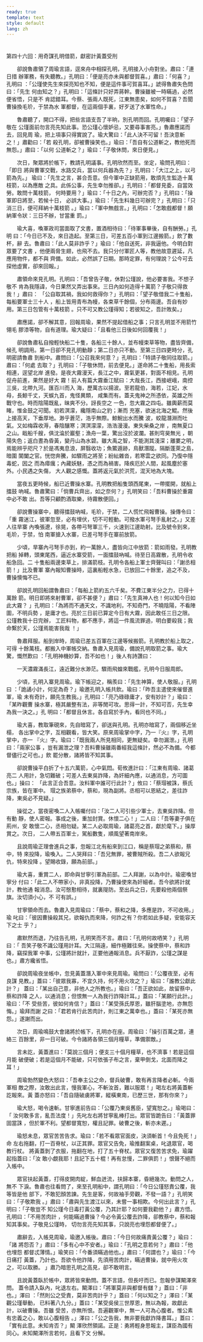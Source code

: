 ```yaml
---
ready: true
template: text
style: default
lang: zh
---
```


# 
第四十六回：用奇謀孔明借箭，獻密計黃蓋受刑

　　卻說魯肅領了周瑜言語，逕來舟中相探孔明，孔明接入小舟對坐。肅曰：「連日措
辦軍務，有失聽教。」孔明曰：「便是亮亦未與都督賀喜。」肅曰：「何喜？」孔明曰
：「公瑾使先生來探亮知也不知，便是這件事可賀喜耳。」諕得魯肅失色問曰：「先生
何由知之？」孔明曰：「這條計只好弄蔣幹。曹操雖被一時瞞過，必然便省悟，只是不
肯認錯耳。今蔡、張兩人既死，江東無患矣，如何不賀喜？吾聞曹操換毛玠，于禁為水
軍都督，在這兩個手裏，好歹送了水軍性命。」

　　魯肅聽了，開口不得，把些言語支吾了半晌，別孔明而回。孔明囑曰：「望子敬在
公瑾面前勿言亮先知此事。恐公瑾心懷妒忌，又要尋事害亮。」魯肅應諾而去，回見周
瑜，把上項事只得實說了。瑜大驚曰：「此人決不可留！吾決意斬之！」肅勸曰：「若
殺孔明，卻被曹操笑也。」瑜曰：「吾自有公道斬之，教他死而無怨。」肅曰：「以何
公道斬之？」瑜曰：「子敬休問，來日便見。」

　　次日，聚眾將於帳下，教請孔明議事。孔明欣然而至。坐定，瑜問孔明曰：「即日
將與曹軍交戰，水路交兵，當以何兵器為先？」孔明曰：「大江之上，以弓箭為先。」
瑜曰：「先生之言，甚合吾意。但今軍中正缺箭用，敢煩先生監造十萬枝箭，以為應敵
之具。此係公事，先生幸勿推卻。」孔明曰：「都督見委，自當效勞。敢問十萬枝箭，
何時要用？」瑜曰：「十日之內，可辦完否？」孔明曰：「操軍即日將至，若候十日，
必誤大事。」瑜曰：「先生料幾日可辦完？」孔明曰：「只消三日，便可拜納十萬枝箭
。」瑜曰：「軍中無戲言。」孔明曰：「怎敢戲都督！願納軍令狀：三日不辦，甘當重
罰。」

　　瑜大喜，喚軍政司當面取了文書，置酒相待曰：「待軍事畢後，自有酬勞。」孔明
曰：「今日已不及，來日造起。至第三日，可差五百小軍到江邊搬箭。」飲了數杯，辭
去。魯肅曰：「此人莫非詐乎？」瑜曰：「他自送死，非我逼他。今明白對眾要了文書
，他便兩脅生翅，也飛不去。我只分付軍匠人等，教他故意遲延，凡應用物件，都不與
齊備。如此，必然誤了日期。那時定罪，有何理說？公今可去探他虛實，卻來回報。」

　　肅領命來見孔明。孔明曰：「吾曾告子敬，休對公瑾說，他必要害我。不想子敬不
肯為我隱諱，今日果然又弄出事來。三日內如何造得十萬箭？子敬只得救我！」肅曰：
「公自取其禍，我如何救得你？」孔明曰：「望子敬借我二十隻船，每船要軍士三十人
，船上皆用青布為幔，各束草千餘個，分布兩邊。吾自有妙用。第三日包管有十萬枝箭
。只不可又教公瑾得知；若彼知之，吾計敗矣。」

　　肅應諾，卻不解其意，回報周瑜，果然不提起借船之事；只言孔明並不用箭竹翎毛
膠漆等物，自有道理。瑜大疑曰：「且看他三日後如何回覆我！」

　　卻說魯肅私自撥輕快船二十隻，各船三十餘人，並布幔束草等物，盡皆齊備，候孔
明調用。第一日卻不見孔明動靜；第二日亦只不動。至第三日四更時分，孔明密請魯肅
到船中。肅問曰：「公召我來何意？」孔明曰：「特請子敬同往取箭。」肅曰：「何處
去取？」孔明曰：「子敬休問，前去便見。」遂命將二十隻船，用長索相連，逕望北岸
進發。是夜大霧漫天，長江之中，霧氣更甚，對面不相見。孔明促舟前進，果然是好大
霧！前人有篇大霧垂江賦曰：大哉長江，西接岷峨，南控三吳，北帶九河。匯百川而入
海，歷萬古以揚波。至若龍伯，海若，江妃，水母，長鯨千丈，天蜈九首，鬼怪異類，
咸集而有。蓋夫鬼神之所憑依，英雄之所戰守也。時而陰陽既亂，昧爽不分。訝長空之
一色，忽大霧之四屯。雖輿薪而莫睹，惟金鼓之可聞。初若溟濛，纔隱南山之豹；漸而
充塞，欲迷北海之鯤。然後上接高天，下垂厚地。渺乎蒼茫，浩乎無際。鯨鯢出水而騰
波，蛟龍潛淵而吐氣。又如梅霖收溽，春陰釀寒；溟溟濛濛，浩浩漫漫。東失柴桑之岸
，南無夏口之山。戢船千艘，俱沈淪於巖壑；漁舟一葉，驚出沒於波瀾。甚則穹昊無光
，朝陽失色；返白晝為昏黃，變丹山為水碧。雖大禹之智，不能測其淺深；離婁之明，
焉能辨乎咫尺？於是馮夷息浪，屏翳收功；魚鱉遁跡，鳥獸潛蹤。隔斷蓬萊之島，暗圍
閶闔之官。恍惚奔騰，如驟雨之將至；紛紜雜沓，若寒雲之欲同。乃復中隱毒蛇，因之
而為瘴癘；內藏妖魅，憑之而為禍害。降疾厄於人間，起風塵於塞外。小民遇之失傷，
大人觀之感慨。蓋將返元氣於洪荒，混天地為大塊。

　　當夜五更時候，船已近曹操水寨。孔明教把船隻頭西尾東，一帶擺開，就船上擂鼓
吶喊。魯肅驚曰：「倘曹兵齊出，如之奈何？」孔明笑曰：「吾料曹操於重霧中必不敢
出。吾等只顧酌酒取樂，待霧散便回。」

　　卻說曹操寨中，聽得擂鼓吶喊，毛玠，于禁，二人慌忙飛報曹操。操傳令曰：「重
霧迷江，彼軍忽至，必有埋伏，切不可輕動。可撥水軍弓弩手亂射之。」又差人往旱寨
內喚張遼，徐晃，各帶弓弩軍三千，火速到江邊助射。比及號令到來，毛玠，于禁，怕
南軍搶入水寨，已差弓弩手在寨前放箭。

　　少頃，旱寨內弓弩手亦到，約一萬餘人，盡皆向江中放箭：箭如雨發。孔明教把船
掉轉，頭東尾西，逼近水寨受箭，一面擂鼓吶喊。待至日高霧散，孔明令收船急回。二
十隻船兩邊束草上，排滿箭枝。孔明令各船上軍士齊聲叫曰：「謝丞相箭！」比及曹軍
寨內報知曹操時，這裏船輕水急，已放回二十餘里，追之不及，曹操懊悔不已。

　　卻說孔明回船謂魯肅曰：「每船上箭約五六千矣。不費江東半分之力，已得十萬餘
箭。明日即將來射曹軍，卻不甚便？」肅曰：「先生真神人也！何以知今日如此大霧？
」孔明曰：「為將而不通天文，不識地利，不知奇門，不曉陰陽，不看陣圖，不明兵勢
，是庸才也。亮於三日前已算定今日有大霧，因此敢任三日之限。公瑾教我十日完辦，
工匠料物，都不應手，將這一件風流罪過，明白要殺我；我命繫於天，公瑾焉能害我哉
！」

　　魯肅拜服。船到岸時，周瑜已差五百軍在江邊等候搬箭。孔明教於船上取之，可得
十餘萬枝。都搬入中軍帳交納。魯肅入見周瑜，備說孔明取箭之事。瑜大驚，慨然歎曰
：「孔明神機妙算，吾不如也！」後人有詩讚曰：

　　一天濃霧滿長江，遠近難分水渺茫。驟雨飛蝗來戰艦，孔明今日服周郎。

　　少頃，孔明入寨見周瑜。瑜下帳迎之，稱羨曰：「先生神算，使人敬服。」孔明曰
：「詭譎小計，何足為奇？」瑜邀孔明入帳共飲。瑜曰：「昨吾主遣使來催督進軍，瑜
未有奇計，願先生教我。」孔明曰：「亮乃碌碌庸才，安有妙計？」瑜曰：「某昨觀曹
操水寨，極其嚴整有法，非等閒可攻。思得一計，不知可否，先生幸為我一決之。」孔
明曰：「都督且休言。各自寫於手內，看同也不同。」

　　瑜大喜，教取筆硯來，先自暗寫了，卻送與孔明。孔明亦暗寫了，兩個移近坐榻，
各出掌中之字，互相觀看，皆大笑。原來周瑜掌中字，乃一『火』字，孔明掌中，亦一
『火』字。瑜曰：「既我兩人所見相同，更無疑矣。幸勿漏泄。」孔明曰：「兩家公事
，豈有漏泄之理？吾料曹操雖兩番經我這條計，然必不為備。今都督儘行之可也。」飲
罷分散，諸將皆不知其事。

　　卻說曹操平白折了十五六萬箭，心中氣悶。荀攸進計曰：「江東有周瑜、諸葛亮二
人用計，急切難破；可差人去東吳詐降，為奸細內應，以通消息，方可圖也。」操曰：
「此言正合吾意。汝料軍中誰可行此計？」攸曰：「蔡瑁被誅，蔡氏宗族，皆在軍中。
瑁之族弟蔡中，蔡和，現為副將。丞相可以恩結之，差往詐降，東吳必不見疑。」

　　操從之，當夜密喚二人入帳囑付曰：「汝二人可引些少軍士，去東吳詐降。但有動
靜，使人密報。事成之後，重加封賞。休懷二心！」二人曰：「吾等妻子俱在荊州，安
敢懷二心，丞相勿疑。某二人必取周瑜，諸葛亮之首，獻於麾下。」操厚賞之。次日，
二人帶五百軍士，駕船數隻，順風望著南岸來。

　　且說周瑜正理會進兵之事，忽報江北有船來到江口，稱是蔡瑁之弟蔡和，蔡中，特
來投降，瑜喚入。二人哭拜曰：「吾兄無罪，被曹賊所殺。吾二人欲報兄仇，特來投降
。望賜收錄，願為前部。」

　　瑜大喜，重賞二人，即命與甘寧引軍為前部。二人拜謝，以為中計。瑜密喚甘寧分
付曰：「此二人不帶家小，非真投降，乃曹操使來為奸細者。吾今欲將計就計，教他通
報消息。汝可慇懃相待，就裏隄防。至出兵之日，先要殺他兩個祭旗。汝切須小心，不
可有誤。」

　　甘寧領命而去。魯肅入見周瑜曰：「蔡中，蔡和之降，多應是詐，不可收用。」瑜
叱曰：「彼因曹操殺其兄，欲報仇而來降，何詐之有？你若如此多疑，安能容天下之士
乎？」

　　肅默然而退，乃往告孔明，孔明笑而不言。肅曰：「孔明何故哂笑？」孔明曰：「
吾笑子敬不識公瑾用計耳。大江隔遠，細作極難往來。操使蔡中，蔡和詐降，竊探我軍
中事，公瑾將計就計，正要他通報消息。兵不厭詐，公瑾之謀是也。」肅方纔省悟。

　　卻說周瑜夜坐帳中，忽見黃蓋潛入軍中來見周瑜。瑜問曰：「公覆夜至，必有良謀
見教。」蓋曰：「彼眾我寡，不宜久持，何不用火攻之？」瑜曰：「誰教公獻此計？」
蓋曰：「某出自己意，非他人之所教也。」瑜曰：「吾正欲如此，故留蔡中，蔡和詐降
之人，以通消息；但恨無一人為我行詐降計耳。」蓋曰：「某願行此計。」瑜曰：「不
受些苦，彼如何肯信？」蓋曰：「某受孫氏厚恩，雖肝腦塗地，亦無怨悔。」瑜拜而謝
之曰：「君若肯行此苦肉計，則江東之萬幸也。」蓋曰：「某死亦無怨。」遂謝而出。

　　次日，周瑜鳴鼓大會諸將於帳下，孔明亦在座。周瑜曰：「操引百萬之眾，連絡三
百餘里，非一日可破。今令諸將各領三個月糧草，準備禦敵。」

　　言未訖，黃蓋進曰：「莫說三個月；便支三十個月糧草，也不濟事！若是這個月能
破便破；若是這個月不能破，只可依張子布之言，棄甲倒戈，北面而降之耳！」

　　周瑜勃然變色大怒曰：「吾奉主公之命，督兵破曹，敢有再言降者必斬。今兩軍相
敵之際，汝敢出此言，慢我軍心，不斬汝首，難以服眾！」喝左右將黃蓋斬訖報來。黃
蓋亦怒曰：「吾自隨破虜將軍，縱橫東南，已歷三世，那有你來？」

　　瑜大怒，喝令速斬。甘寧進前告曰：「公覆乃東吳舊臣，望寬恕之。」瑜喝曰：「
汝何敢多言，亂吾法度！」先叱左右將甘寧亂棒打出。眾官皆跪告曰：「黃蓋罪固當誅
，但於軍不利。望都督寬恕，權且記罪。破曹之後，斬亦未遲。」

　　瑜怒未息，眾官苦苦告求。瑜曰：「若不看眾官面皮，決須斬首！今且免死！」命
左右拖翻，打一百脊杖，以正其罪。眾官又告免，瑜推翻案桌，叱退眾官，喝教行杖。
將黃蓋剝了衣服，拖翻在地，打了五十脊杖。眾官又復苦苦求免，瑜躍起指蓋曰：「汝
敢小覷我耶！且記下五十棍！再有怠慢，二罪俱罰！」恨聲不絕而入帳中。

　　眾官扶起黃蓋，打得皮開肉綻，鮮血迸流，扶歸本寨，昏絕幾次。動問之人，無不
下淚。魯肅也往看問了，來至孔明船中，謂孔明曰：「今日公瑾怒責公覆，我等皆是他
部下，不敢犯顏苦諫。先生是客，何故袖手旁觀，不發一語？」孔明笑曰：「子敬欺我
。」肅曰：「肅與先生渡江以來，未嘗一事相欺。今何出此言？」孔明曰：「子敬豈不
知公瑾今日毒打黃公覆，乃其計耶？如何要我勸他？」肅方悟。孔明曰：「不用苦肉計
，何能瞞過曹操？今必令黃公覆去詐降，卻教蔡中，蔡和報知其事矣。子敬見公瑾時，
切勿言亮先知其事，只說亮也埋怨都督便了。」

　　肅辭去，入帳見周瑜，瑜邀入帳後。肅曰：「今日何故痛責黃公覆？」瑜曰：「諸
將怨否？」肅曰：「多有心中不安者。」瑜曰：「孔明之意若何？」肅曰：「他也埋怨
都督忒薄情。」瑜笑曰：「今番須瞞過他也。」肅曰：「何謂也？」瑜曰：「今日痛打
黃蓋，乃計也。吾欲令他詐降，先須用苦肉計，瞞過曹操，就中用火攻之，可以取勝。
」肅乃暗思孔明之高見，卻不敢明言。

　　且說黃蓋臥於帳中，眾將皆來動問。蓋不言語，但長吁而已。忽報參謀闞澤來問。
蓋令請入臥內，叱退左右。闞澤曰：「將軍莫非與都督有讎？」蓋曰：「非也。」澤曰
：「然則公之受責，莫非苦肉計乎？」蓋曰：「何以知之？」澤曰：「某觀公瑾舉動，
已料著八九分。」蓋曰：「某受吳侯三世厚恩，無以為報，故獻此計，以破曹操。吾雖
受苦，亦無所恨。吾遍觀軍中，無一人可為心腹者。惟公素有忠義之心，敢以心腹相告
。」澤曰：「公之告我，無非要我獻詐降書耳。」蓋曰：「實有此意。未知肯否？」闞
澤欣然領諾。正是：勇將輕身思報主，謀臣為國有同心。未知闞澤所言若何，且看下文
分解。
